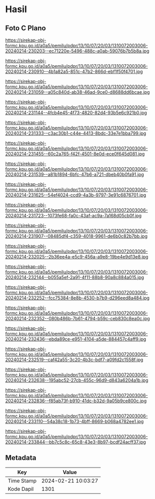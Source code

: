 # Hasil

## Foto C Plano

https://sirekap-obj-formc.kpu.go.id/a0a5/pemilu/pdpr/13/10/07/20/03/1310072003006-20240214-230203--ec71220e-5496-488c-a0ab-59076b7b5b8a.jpg

https://sirekap-obj-formc.kpu.go.id/a0a5/pemilu/pdpr/13/10/07/20/03/1310072003006-20240214-230910--4b1a82a5-851c-47b2-866d-ebf1f50f4701.jpg

https://sirekap-obj-formc.kpu.go.id/a0a5/pemilu/pdpr/13/10/07/20/03/1310072003006-20240214-231059--a05c840d-ab38-46ad-9ce0-d8688dd6bcae.jpg

https://sirekap-obj-formc.kpu.go.id/a0a5/pemilu/pdpr/13/10/07/20/03/1310072003006-20240214-231144--4fcb4e45-4f73-4820-82d4-93b5e6c921b0.jpg

https://sirekap-obj-formc.kpu.go.id/a0a5/pemilu/pdpr/13/10/07/20/03/1310072003006-20240214-231333--c3ac30b1-c44e-4413-8bdc-33e7e1bba799.jpg

https://sirekap-obj-formc.kpu.go.id/a0a5/pemilu/pdpr/13/10/07/20/03/1310072003006-20240214-231455--60c2a765-f42f-4501-8e0d-ece0f645d081.jpg

https://sirekap-obj-formc.kpu.go.id/a0a5/pemilu/pdpr/13/10/07/20/03/1310072003006-20240214-231539--a81b1894-6bfc-47b6-a721-dbeb40b0fa91.jpg

https://sirekap-obj-formc.kpu.go.id/a0a5/pemilu/pdpr/13/10/07/20/03/1310072003006-20240214-231625--54ef4024-ccd9-4a3b-9797-3e91c6876701.jpg

https://sirekap-obj-formc.kpu.go.id/a0a5/pemilu/pdpr/13/10/07/20/03/1310072003006-20240214-231723--1073fe68-fa0c-43af-ac9a-7a168d05cb0f.jpg

https://sirekap-obj-formc.kpu.go.id/a0a5/pemilu/pdpr/13/10/07/20/03/1310072003006-20240214-231907--08485df4-c359-4018-9961-de6b0c82b7bb.jpg

https://sirekap-obj-formc.kpu.go.id/a0a5/pemilu/pdpr/13/10/07/20/03/1310072003006-20240214-232025--2b36ee4a-e5c9-456a-a9e8-19be4e9d13e8.jpg

https://sirekap-obj-formc.kpu.go.id/a0a5/pemilu/pdpr/13/10/07/20/03/1310072003006-20240214-232144--b055a5ef-2a91-4f11-88b8-90a8c884a015.jpg

https://sirekap-obj-formc.kpu.go.id/a0a5/pemilu/pdpr/13/10/07/20/03/1310072003006-20240214-232252--fcc75384-8e8b-4530-b7b9-d296eed8a484.jpg

https://sirekap-obj-formc.kpu.go.id/a0a5/pemilu/pdpr/13/10/07/20/03/1310072003006-20240214-232352--080b486b-7b61-4794-b59c-ceb830c8ea0c.jpg

https://sirekap-obj-formc.kpu.go.id/a0a5/pemilu/pdpr/13/10/07/20/03/1310072003006-20240214-232436--ebda89ce-e951-4104-a5de-884457c4aff9.jpg

https://sirekap-obj-formc.kpu.go.id/a0a5/pemilu/pdpr/13/10/07/20/03/1310072003006-20240214-232519--caf42a55-3c20-4b3c-bdf7-a09fd2c1558f.jpg

https://sirekap-obj-formc.kpu.go.id/a0a5/pemilu/pdpr/13/10/07/20/03/1310072003006-20240214-232638--195abc52-27cb-455c-96d9-d843a6204a1b.jpg

https://sirekap-obj-formc.kpu.go.id/a0a5/pemilu/pdpr/13/10/07/20/03/1310072003006-20240214-232836--f85ab73f-b910-41dc-b32d-9a05b9ce800c.jpg

https://sirekap-obj-formc.kpu.go.id/a0a5/pemilu/pdpr/13/10/07/20/03/1310072003006-20240214-233110--54a38c18-1b73-4bff-8669-b068a4782ee1.jpg

https://sirekap-obj-formc.kpu.go.id/a0a5/pemilu/pdpr/13/10/07/20/03/1310072003006-20240214-233844--bb7c5c8c-65c8-43e3-8b97-bcdf24acff37.jpg


## Metadata

| Key        | Value               |
| ---------- | ------------------- |
| Time Stamp | 2024-02-21 10:03:27 |
| Kode Dapil | 1301                |




